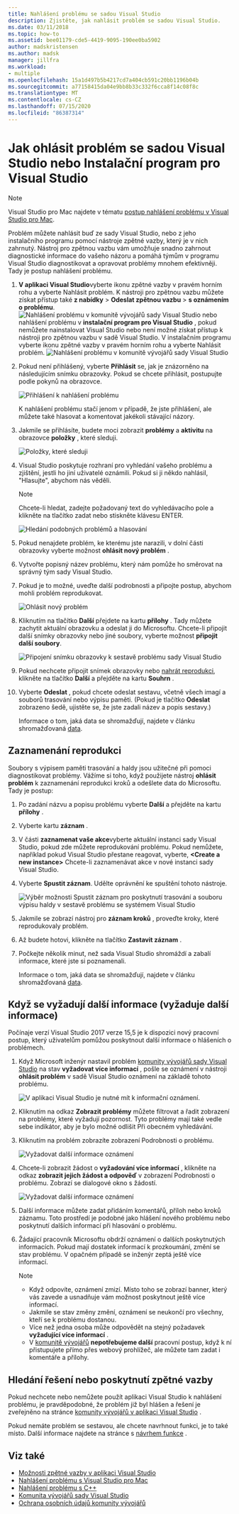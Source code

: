 ```yaml
---
title: Nahlášení problému se sadou Visual Studio
description: Zjistěte, jak nahlásit problém se sadou Visual Studio.
ms.date: 03/11/2018
ms.topic: how-to
ms.assetid: bee01179-cde5-4419-9095-190ee0ba5902
author: madskristensen
ms.author: madsk
manager: jillfra
ms.workload:
- multiple
ms.openlocfilehash: 15a1d497b5b4217cd7a404cb591c20bb1196b04b
ms.sourcegitcommit: a77158415da04e9bb8b33c332f6cca8f14c08f8c
ms.translationtype: MT
ms.contentlocale: cs-CZ
ms.lasthandoff: 07/15/2020
ms.locfileid: "86387314"
---
```

# <a name="how-to-report-a-problem-with-visual-studio-or-visual-studio-installer"></a>Jak ohlásit problém se sadou Visual Studio nebo Instalační program pro Visual Studio

> [!NOTE]
> Visual Studio pro Mac najdete v tématu [postup nahlášení problému v Visual Studio pro Mac](/visualstudio/mac/report-a-problem).

Problém můžete nahlásit buď ze sady Visual Studio, nebo z jeho instalačního programu pomocí nástroje zpětné vazby, který je v nich zahrnutý. Nástroj pro zpětnou vazbu vám umožňuje snadno zahrnout diagnostické informace do vašeho názoru a pomáhá týmům v programu Visual Studio diagnostikovat a opravovat problémy mnohem efektivněji. Tady je postup nahlášení problému.

1. **V aplikaci Visual Studio**vyberte ikonu zpětné vazby v pravém horním rohu a vyberte Nahlásit problém. K nástroji pro zpětnou vazbu můžete získat přístup také **z nabídky**  >  **Odeslat zpětnou vazbu**  >  **s oznámením o problému**.
![Nahlášení problému v komunitě vývojářů sady Visual Studio ](media/vsfeedbackentry.png) nebo nahlášení problému v **instalační program pro Visual Studio** , pokud nemůžete nainstalovat Visual Studio nebo není možné získat přístup k nástroji pro zpětnou vazbu v sadě Visual Studio.  V instalačním programu vyberte ikonu zpětné vazby v pravém horním rohu a vyberte Nahlásit problém.
![Nahlášení problému v komunitě vývojářů sady Visual Studio](media/installer.png)

1. Pokud není přihlášený, vyberte **Přihlásit** se, jak je znázorněno na následujícím snímku obrazovky. Pokud se chcete přihlásit, postupujte podle pokynů na obrazovce.

   ![Přihlášení k nahlášení problému](../ide/media/sign-in-new-ux.png)

   K nahlášení problému stačí jenom v případě, že jste přihlášení, ale můžete také hlasovat a komentovat jakékoli stávající názory.

1. Jakmile se přihlásíte, budete moci zobrazit **problémy** a **aktivitu** na obrazovce **položky** , které sleduji.

   ![Položky, které sleduji](../ide/media/items-i-follow.png)

1. Visual Studio poskytuje rozhraní pro vyhledání vašeho problému a zjištění, jestli ho jiní uživatelé oznámili. Pokud si ji někdo nahlásil, "Hlasujte", abychom nás věděli.
   > [!NOTE]
   > Chcete-li hledat, zadejte požadovaný text do vyhledávacího pole a klikněte na tlačítko zadat nebo stiskněte klávesu ENTER.

   ![Hledání podobných problémů a hlasování](../ide/media/search-and-vote.png)

1. Pokud nenajdete problém, ke kterému jste narazili, v dolní části obrazovky vyberte možnost **ohlásit nový problém** .

1. Vytvořte popisný název problému, který nám pomůže ho směrovat na správný tým sady Visual Studio.

1. Pokud je to možné, uveďte další podrobnosti a připojte postup, abychom mohli problém reprodukovat.

   ![Ohlásit nový problém](../ide/media/report-new-problem.png)

1. Kliknutím na tlačítko **Další** přejdete na kartu **přílohy** . Tady můžete zachytit aktuální obrazovku a odeslat ji do Microsoftu. Chcete-li připojit další snímky obrazovky nebo jiné soubory, vyberte možnost **připojit další soubory**.

   ![Připojení snímku obrazovky k sestavě problému sady Visual Studio](media/report-a-problem-screenshot.png)

1. Pokud nechcete připojit snímek obrazovky nebo [nahrát reprodukci](#record-a-repro), klikněte na tlačítko **Další** a přejděte na kartu **Souhrn** .

1. Vyberte **Odeslat** , pokud chcete odeslat sestavu, včetně všech imagí a souborů trasování nebo výpisu paměti. (Pokud je tlačítko **Odeslat** zobrazeno šedě, ujistěte se, že jste zadali název a popis sestavy.)

   Informace o tom, jaká data se shromažďují, najdete v článku shromažďovaná [data](developer-community-privacy.md#data-we-collect).

## <a name="record-a-repro"></a>Zaznamenání reprodukci

Soubory s výpisem paměti trasování a haldy jsou užitečné při pomoci diagnostikovat problémy. Vážíme si toho, když použijete nástroj **ohlásit problém** k zaznamenání reprodukci kroků a odešlete data do Microsoftu. Tady je postup:

1. Po zadání názvu a popisu problému vyberte **Další** a přejděte na kartu **přílohy** .

1. Vyberte kartu **záznam** .

1. V části **zaznamenat vaše akce**vyberte aktuální instanci sady Visual Studio, pokud zde můžete reprodukování problému. Pokud nemůžete, například pokud Visual Studio přestane reagovat, vyberte, **\<Create a new instance>** Chcete-li zaznamenávat akce v nové instanci sady Visual Studio.

1. Vyberte **Spustit záznam**. Udělte oprávnění ke spuštění tohoto nástroje.

   ![Výběr možnosti Spustit záznam pro poskytnutí trasování a souboru výpisu haldy v sestavě problému se systémem Visual Studio](../ide/media/record-dialog-box.png)

1. Jakmile se zobrazí nástroj pro **záznam kroků** , proveďte kroky, které reprodukovaly problém.

1. Až budete hotovi, klikněte na tlačítko **Zastavit záznam** .

1. Počkejte několik minut, než sada Visual Studio shromáždí a zabalí informace, které jste si poznamenali.

   Informace o tom, jaká data se shromažďují, najdete v článku shromažďovaná [data](developer-community-privacy.md#data-we-collect).

## <a name="when-further-information-is-needed-need-more-info"></a>Když se vyžadují další informace (vyžaduje další informace)

Počínaje verzí Visual Studio 2017 verze 15,5 je k dispozici nový pracovní postup, který uživatelům pomůžou poskytnout další informace o hlášeních o problémech.

1. Když Microsoft inženýr nastavil problém [komunity vývojářů sady Visual Studio](https://developercommunity.visualstudio.com/) na stav **vyžadovat více informací** , pošle se oznámení v nástroji **ohlásit problém** v sadě Visual Studio oznámení na základě tohoto problému.

   ![V aplikaci Visual Studio je nutné mít k informační oznámení.](../ide/media/nmi-notification.png)

1. Kliknutím na odkaz **Zobrazit problémy** můžete filtrovat a řadit zobrazení na problémy, které vyžadují pozornost. Tyto problémy mají také vedle sebe indikátor, aby je bylo možné odlišit Při obecném vyhledávání.

1. Kliknutím na problém zobrazíte zobrazení Podrobnosti o problému.

   ![Vyžadovat další informace oznámení](../ide/media/nmi-details-view.png)

1. Chcete-li zobrazit žádost o **vyžadování více informací** , klikněte na odkaz **zobrazit jejich žádost a odpověď** v zobrazení Podrobnosti o problému. Zobrazí se dialogové okno s žádostí.

   ![Vyžadovat další informace oznámení](../ide/media/nmi-request.png)

1. Další informace můžete zadat přidáním komentářů, příloh nebo kroků záznamu. Toto prostředí je podobné jako hlášení nového problému nebo poskytnutí dalších informací při hlasování o problému.

1. Žádající pracovník Microsoftu obdrží oznámení o dalších poskytnutých informacích. Pokud mají dostatek informací k prozkoumání, změní se stav problému. V opačném případě se inženýr zeptá ještě více informací.

   > [!NOTE]
   > * Když odpovíte, oznámení zmizí. Místo toho se zobrazí banner, který vás zavede a usnadňuje vám možnost poskytnout ještě více informací.
   > * Jakmile se stav změny změní, oznámení se neukončí pro všechny, kteří se k problému dostanou.
   > * Více než jedna osoba může odpovědět na stejný požadavek **vyžadující více informací** .
   > * V [komunitě vývojářů](https://developercommunity.visualstudio.com/) **nepotřebujeme další** pracovní postup, když k ní přistupujete přímo přes webový prohlížeč, ale můžete tam zadat i komentáře a přílohy.

## <a name="search-for-solutions-or-provide-feedback"></a>Hledání řešení nebo poskytnutí zpětné vazby

Pokud nechcete nebo nemůžete použít aplikaci Visual Studio k nahlášení problému, je pravděpodobné, že problém již byl hlášen a řešení je zveřejněno na stránce [komunity vývojářů v aplikaci Visual Studio](https://developercommunity.visualstudio.com/) .

Pokud nemáte problém se sestavou, ale chcete navrhnout funkci, je to také místo. Další informace najdete na stránce s [návrhem funkce](https://developercommunity.visualstudio.com/content/idea/post.html?space=8) .

## <a name="see-also"></a>Viz také

* [Možnosti zpětné vazby v aplikaci Visual Studio](../ide/feedback-options.md)
* [Nahlášení problému s Visual Studio pro Mac](/visualstudio/mac/report-a-problem)
* [Nahlášení problému s C++](/cpp/how-to-report-a-problem-with-the-visual-cpp-toolset)
* [Komunita vývojářů sady Visual Studio](https://developercommunity.visualstudio.com/)
* [Ochrana osobních údajů komunity vývojářů](developer-community-privacy.md)
